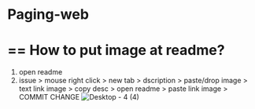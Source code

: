 # Paging-web
==
How to put image at readme?
==
1. open readme
2. issue > mouse right click > new tab > dscription > paste/drop image > text link image > copy desc > open readme > paste link image > COMMIT CHANGE
![Desktop - 4 (4)](https://github.com/user-attachments/assets/44541fca-1412-4a46-a6da-be9374559c15)

